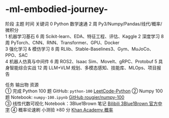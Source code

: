 # -ml-embodied-journey-

阶段	主题	时间	关键词	
0	Python 数学速通	2 周	Py3/Numpy/Pandas/线代/概率/微积分	
1	机器学习基石	6 周	Scikit-learn、EDA、特征工程、评估、Kaggle	
2	深度学习	8 周	PyTorch、CNN、RNN、Transformer、GPU、Docker	
3	强化学习 & 模仿学习	8 周	RLlib、Stable-Baselines3、Gym、MuJoCo、PPO、SAC	
4	机器人仿真与中间件	6 周	ROS2、Isaac Sim、MoveIt、gRPC、Protobuf	
5	具身智能综合实战	12 周	LLM+VLM 规划、多模态感知、技能库、MLOps、项目报告	

任务	输出物	资源	
① 完成 Python 100 题	GitHub: `python-100`	[LeetCode-Python](https://leetcode.com/problemset/all/)	
② Numpy 100 题	Notebook: `numpy-100.ipynb`	[GitHub rougier/numpy-100](https://github.com/rougier/numpy-100)	
③ 线性代数可视化	Notebook：3Blue1Brown 笔记	[Bilibili 3Blue1Brown 官方中字](https://www.bilibili.com/video/B1Ws411c7d4)	
④ 概率论速刷	小测验 ≥80 分	[Khan Academy 概率](https://zh.khanacademy.org/math/statistics-probability)	

